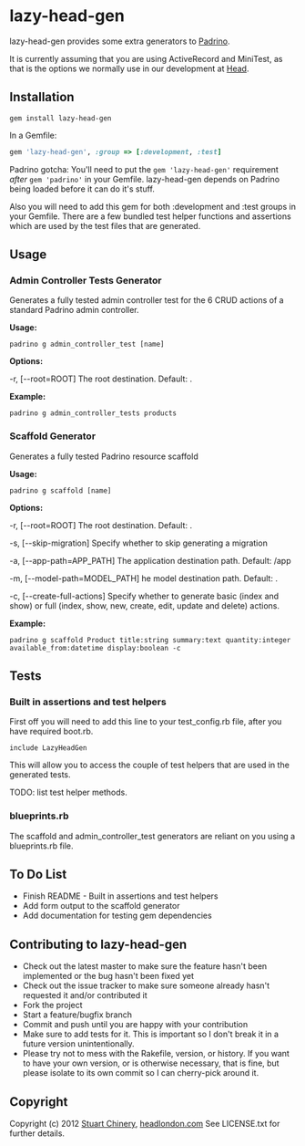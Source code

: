# lazy-head-gen

lazy-head-gen provides some extra generators to [Padrino](https://github.com/padrino/padrino-framework).

It is currently assuming that you are using ActiveRecord and MiniTest, as that is the options we normally use in our development at [Head](http://www.headlondon.com).

## Installation

```
gem install lazy-head-gen
```

In a Gemfile:

```ruby
gem 'lazy-head-gen', :group => [:development, :test]
```

Padrino gotcha: You'll need to put the `gem 'lazy-head-gen'` requirement *after* `gem 'padrino'` in your Gemfile.
lazy-head-gen depends on Padrino being loaded before it can do it's stuff.

Also you will need to add this gem for both :development and :test groups in your Gemfile. There are a few bundled test helper functions and assertions which are used by the test files that are generated.

## Usage

### Admin Controller Tests Generator

Generates a fully tested admin controller test for the 6 CRUD actions of a standard Padrino admin controller.

**Usage:**

```
padrino g admin_controller_test [name]
```

**Options:**

-r, [--root=ROOT] The root destination. Default: .

**Example:**

```
padrino g admin_controller_tests products
```

### Scaffold Generator

Generates a fully tested Padrino resource scaffold

**Usage:**

```
padrino g scaffold [name]
```

**Options:**

-r, [--root=ROOT] The root destination. Default: .

-s, [--skip-migration] Specify whether to skip generating a migration

-a, [--app-path=APP_PATH] The application destination path. Default: /app

-m, [--model-path=MODEL_PATH] he model destination path. Default: .

-c, [--create-full-actions] Specify whether to generate basic (index and show) or full (index, show, new, create, edit, update and delete) actions.

**Example:**

```
padrino g scaffold Product title:string summary:text quantity:integer available_from:datetime display:boolean -c
```

## Tests

### Built in assertions and test helpers

First off you will need to add this line to your test_config.rb file, after you have required boot.rb.

```
include LazyHeadGen
```

This will allow you to access the couple of test helpers that are used in the generated tests.

TODO: list test helper methods.

### blueprints.rb

The scaffold and admin_controller_test generators are reliant on you using a blueprints.rb file.

## To Do List

* Finish README - Built in assertions and test helpers
* Add form output to the scaffold generator
* Add documentation for testing gem dependencies

## Contributing to lazy-head-gen

* Check out the latest master to make sure the feature hasn't been implemented or the bug hasn't been fixed yet
* Check out the issue tracker to make sure someone already hasn't requested it and/or contributed it
* Fork the project
* Start a feature/bugfix branch
* Commit and push until you are happy with your contribution
* Make sure to add tests for it. This is important so I don't break it in a future version unintentionally.
* Please try not to mess with the Rakefile, version, or history. If you want to have your own version, or is otherwise necessary, that is fine, but please isolate to its own commit so I can cherry-pick around it.

## Copyright

Copyright (c) 2012 [Stuart Chinery](http://www.headlondon.com/who-we-are#stuart-chinery), [headlondon.com](http://www.headlondon.com)
See LICENSE.txt for further details.